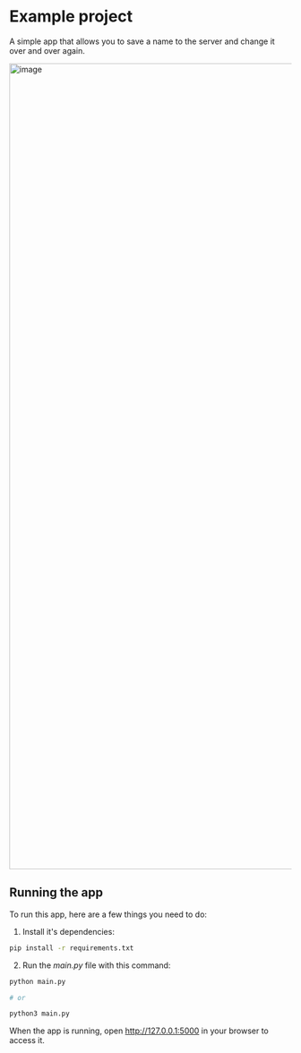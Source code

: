 # Example project

A simple app that allows you to save a name to the server and change it over and over again.

<img width="1440" alt="image" src="https://github.com/GhoulKingR/openapi-devtools-example-project/assets/87097037/cf396bd8-7af2-4e9e-bf24-0a2daa5dcc1a">

## Running the app

To run this app, here are a few things you need to do:

1. Install it's dependencies:

```bash
pip install -r requirements.txt
```

2. Run the _main.py_ file with this command:

```bash
python main.py

# or

python3 main.py
```

When the app is running, open http://127.0.0.1:5000 in your browser to access it.
